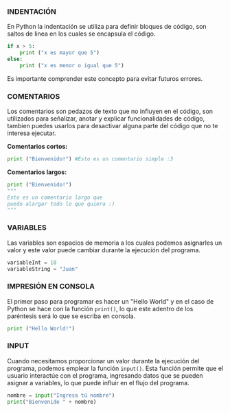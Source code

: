 ### INDENTACIÓN

En Python la indentación se utiliza para definir bloques de código, son saltos de linea en los cuales se encapsula el código. 

```python
if x > 5:
	print ("x es mayor que 5")
else:
	print ("x es menor o igual que 5")
```

Es importante comprender este concepto para evitar futuros errores.

### COMENTARIOS

Los comentarios son pedazos de texto que no influyen en el código, son utilizados para señalizar, anotar y explicar funcionalidades de código, tambien puedes usarlos para desactivar alguna parte del código que no te interesa ejecutar.

**Comentarios cortos:**

```python
print ("Bienvenido!") #Esto es un comentario simple :3
```

**Comentarios largos:**

```python
print ("Bienvenido!")
"""
Esto es un comentario largo que
puedo alargar todo lo que quiera :)
"""
```
### VARIABLES

Las variables son espacios de memoria a los cuales podemos asignarles un valor y este valor puede cambiar durante la ejecución del programa.

``` python
variableInt = 10
variableString = "Juan"
```
### IMPRESIÓN EN CONSOLA

El primer paso para programar es hacer un "Hello World" y en el caso de Python se hace con la función `print()`, lo que este adentro de los paréntesis será lo que se escriba en consola. 

```python
print ("Hello World!")
```

### INPUT

Cuando necesitamos proporcionar un valor durante la ejecución del programa, podemos emplear la función `input()`. Esta función permite que el usuario interactúe con el programa, ingresando datos que se pueden asignar a variables, lo que puede influir en el flujo del programa.

```python
nombre = input("Ingresa tú nombre")
print("Bienvenido " + nombre)
```